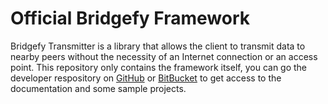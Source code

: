 # Official Bridgefy Framework
Bridgefy Transmitter is a library that allows the client to transmit data to nearby peers without the necessity of an Internet connection or an access point. This repository only contains the framework itself, you can go the developer respository on [GitHub][BRIDGEFY_GITHUB] or [BitBucket][BRIDGEFY_BITBUCKET] to get access to the documentation and some sample projects.

[BRIDGEFY_BITBUCKET]: https://bitbucket.org/bridgefy/bridgefy-ios-developer/
[BRIDGEFY_GITHUB]: https://github.com/bridgefy/bridgefy-ios-developer

